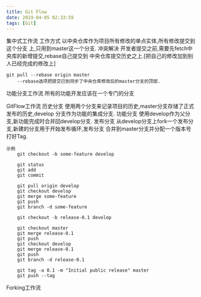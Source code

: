 ```yaml
---
title: Git Flow
date: 2019-04-05 02:33:59
tags: [Git]
---
```

集中式工作流
    工作方式
        以中央仓库作为项目所有修改的单点实体,所有修改提交到这个分支
        上,只用到master这一个分支.
    冲突解决
        开发者提交之前,需要先fetch中央库的新增提交,rebase自己提交到
        中央仓库提交历史之上.[把自己的修改加到别人已经完成的修改上]
        
    git pull --rebase origin master
        --rebase选项把提交已到同步了中央仓库修改后的master分支的顶部.

功能分支工作流
    所有的功能开发应该在一个专门的分支

GitFlow工作流
    历史分支
        使用两个分支来记录项目的历史,master分支存储了正式发布的历史,develop
        分支作为功能的集成分支.
    功能分支
        使用develop作为父分支,新功能完成时合并回develop分支.
    发布分支
        从develop分支上fork一个发布分支,新建的分支用于开始发布循环,发布分支
        合并到master分支并分配一个版本号打好Tag.

    示例
        git checkout -b some-feature develop

        git status
        git add 
        git commit

        git pull origin develop
        git checkout develop
        git merge some-feature
        git push
        git branch -d some-feature

        git checkout -b release-0.1 develop

        git checkout master
        git merge release-0.1
        git push
        git checkout develop
        git merge release-0.1
        git push
        git branch -d release-0.1

        git tag -a 0.1 -m "Initial public release" master
        git push --tag
        
Forking工作流